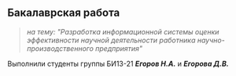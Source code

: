 ## Бакалаврская работа
> _на тему: "Разработка информационной системы оценки эффективности научной деятельности работника научно-производственного предприятия"_

Выполнили студенты группы БИ13-21 **_Егоров Н.А._** и **_Егорова Д.В._**